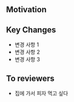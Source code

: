 ## Motivation

<!-- 작업한 대용에 대한 설명 -->

## Key Changes

<!-- 작업한 내용의 주요 변경 사항에 대한 나열 -->

- 변경 사항 1
- 변경 사항 2
- 변경 사항 3

## To reviewers

<!-- 이 PR을 확인할 Code Reviewer에게 남길 메시지-->

- 집에 가서 피자 먹고 싶다

